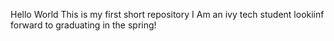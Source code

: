 Hello World
This is my first short repository 
I Am an ivy tech student lookiinf forward to graduating in the spring!
